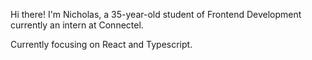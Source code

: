 Hi there! I'm Nicholas, a 35-year-old student of Frontend Development currently an intern at Connectel.

Currently focusing on React and Typescript.
<!---
Redicholas/Redicholas is a ✨ special ✨ repository because its `README.md` (this file) appears on your GitHub profile.
You can click the Preview link to take a look at your changes.
--->
